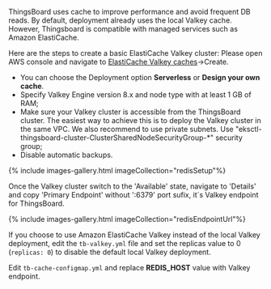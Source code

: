 ThingsBoard uses cache to improve performance and avoid frequent DB reads.
By default, deployment already uses the local Valkey cache. However, Thingsboard is compatible with managed services such as Amazon ElastiCache.

Here are the steps to create a basic ElastiCache Valkey cluster:
Please open AWS console and navigate to [ElastiCache Valkey caches](https://console.aws.amazon.com/elasticache#/valkey)->Create.

* You can choose the Deployment option **Serverless** or **Design your own cache**.
* Specify Valkey Engine version 8.x and node type with at least 1 GB of RAM;
* Make sure your Valkey cluster is accessible from the ThingsBoard cluster. The easiest way to achieve this is to deploy the Valkey cluster in the same VPC. We also recommend to use private subnets. Use "eksctl-thingsboard-cluster-ClusterSharedNodeSecurityGroup-*" security group;
* Disable automatic backups.

{% include images-gallery.html imageCollection="redisSetup"%}

Once the Valkey cluster switch to the 'Available' state, navigate to 'Details' and copy 'Primary Endpoint' without ':6379' port sufix, it`s Valkey endpoint for ThingsBoard.

{% include images-gallery.html imageCollection="redisEndpointUrl"%}

If you choose to use Amazon ElastiCache Valkey instead of the local Valkey deployment, edit the `tb-valkey.yml` file and set the replicas value to 0 (`replicas: 0`) to disable the default local Valkey deployment.

Edit `tb-cache-configmap.yml` and replace **REDIS_HOST** value with Valkey endpoint.